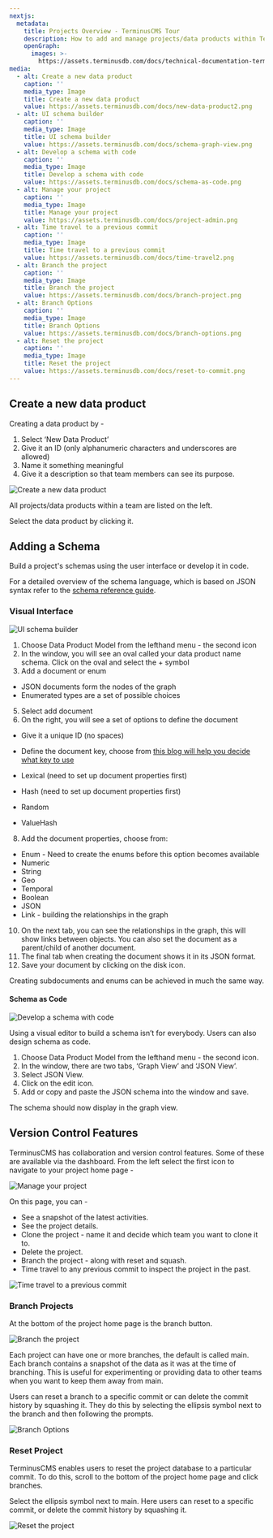 ```yaml
---
nextjs:
  metadata:
    title: Projects Overview - TerminusCMS Tour
    description: How to add and manage projects/data products within TerminusCMS
    openGraph:
      images: >-
        https://assets.terminusdb.com/docs/technical-documentation-terminuscms-og.png
media:
  - alt: Create a new data product
    caption: ''
    media_type: Image
    title: Create a new data product
    value: https://assets.terminusdb.com/docs/new-data-product2.png
  - alt: UI schema builder
    caption: ''
    media_type: Image
    title: UI schema builder
    value: https://assets.terminusdb.com/docs/schema-graph-view.png
  - alt: Develop a schema with code
    caption: ''
    media_type: Image
    title: Develop a schema with code
    value: https://assets.terminusdb.com/docs/schema-as-code.png
  - alt: Manage your project
    caption: ''
    media_type: Image
    title: Manage your project
    value: https://assets.terminusdb.com/docs/project-admin.png
  - alt: Time travel to a previous commit
    caption: ''
    media_type: Image
    title: Time travel to a previous commit
    value: https://assets.terminusdb.com/docs/time-travel2.png
  - alt: Branch the project
    caption: ''
    media_type: Image
    title: Branch the project
    value: https://assets.terminusdb.com/docs/branch-project.png
  - alt: Branch Options
    caption: ''
    media_type: Image
    title: Branch Options
    value: https://assets.terminusdb.com/docs/branch-options.png
  - alt: Reset the project
    caption: ''
    media_type: Image
    title: Reset the project
    value: https://assets.terminusdb.com/docs/reset-to-commit.png
---
```


## Create a new data product

Creating a data product by -

1.  Select ‘New Data Product’
2.  Give it an ID (only alphanumeric characters and underscores are allowed)
3.  Name it something meaningful
4.  Give it a description so that team members can see its purpose.

![Create a new data product](https://assets.terminusdb.com/docs/new-data-product2.png)

All projects/data products within a team are listed on the left.

Select the data product by clicking it.

## Adding a Schema

Build a project's schemas using the user interface or develop it in code.

For a detailed overview of the schema language, which is based on JSON syntax refer to the [schema reference guide](/docs/schema-reference-guide/).

### Visual Interface

![UI schema builder](https://assets.terminusdb.com/docs/schema-graph-view.png)

1.  Choose Data Product Model from the lefthand menu - the second icon
2.  In the window, you will see an oval called your data product name schema. Click on the oval and select the + symbol
3.  Add a document or enum

*   JSON documents form the nodes of the graph
*   Enumerated types are a set of possible choices

5.  Select add document
6.  On the right, you will see a set of options to define the document

*   Give it a unique ID (no spaces)
*   Define the document key, choose from [this blog will help you decide what key to use](https://terminusdb.com/blog/uri-generation/)

*   Lexical (need to set up document properties first)
*   Hash (need to set up document properties first)
*   Random
*   ValueHash

8.  Add the document properties, choose from:

*   Enum - Need to create the enums before this option becomes available
*   Numeric
*   String
*   Geo
*   Temporal
*   Boolean
*   JSON
*   Link - building the relationships in the graph

10.  On the next tab, you can see the relationships in the graph, this will show links between objects. You can also set the document as a parent/child of another document.
11.  The final tab when creating the document shows it in its JSON format.
12.  Save your document by clicking on the disk icon.

Creating subdocuments and enums can be achieved in much the same way.

#### Schema as Code

![Develop a schema with code](https://assets.terminusdb.com/docs/schema-as-code.png)

Using a visual editor to build a schema isn’t for everybody. Users can also design schema as code.

1.  Choose Data Product Model from the lefthand menu - the second icon.
2.  In the window, there are two tabs, ‘Graph View’ and ‘JSON View’.
3.  Select JSON View.
4.  Click on the edit icon.
5.  Add or copy and paste the JSON schema into the window and save.

The schema should now display in the graph view.

## Version Control Features

TerminusCMS has collaboration and version control features. Some of these are available via the dashboard. From the left select the first icon to navigate to your project home page -

![Manage your project](https://assets.terminusdb.com/docs/project-admin.png)

On this page, you can -

*   See a snapshot of the latest activities.
*   See the project details.
*   Clone the project - name it and decide which team you want to clone it to.
*   Delete the project.
*   Branch the project - along with reset and squash.
*   Time travel to any previous commit to inspect the project in the past.

![Time travel to a previous commit](https://assets.terminusdb.com/docs/time-travel2.png)

### Branch Projects

At the bottom of the project home page is the branch button.

![Branch the project](https://assets.terminusdb.com/docs/branch-project.png)

Each project can have one or more branches, the default is called main. Each branch contains a snapshot of the data as it was at the time of branching. This is useful for experimenting or providing data to other teams when you want to keep them away from main.

Users can reset a branch to a specific commit or can delete the commit history by squashing it. They do this by selecting the ellipsis symbol next to the branch and then following the prompts.

![Branch Options](https://assets.terminusdb.com/docs/branch-options.png)

### Reset Project

TerminusCMS enables users to reset the project database to a particular commit. To do this, scroll to the bottom of the project home page and click branches.

Select the ellipsis symbol next to main. Here users can reset to a specific commit, or delete the commit history by squashing it.

![Reset the project](https://assets.terminusdb.com/docs/reset-to-commit.png)